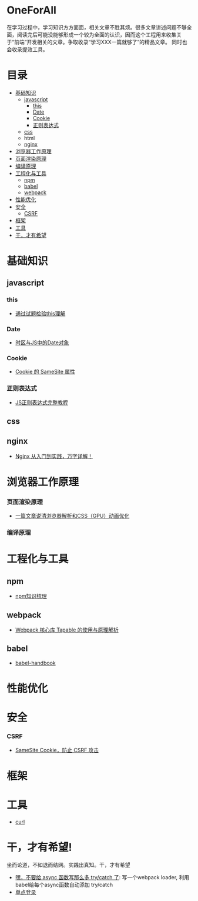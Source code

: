 # OneForAll

在学习过程中，学习知识方方面面，相关文章不胜其烦。很多文章讲述问题不够全面，阅读完后可能没能够形成一个较为全面的认识，因而这个工程用来收集关于“前端”开发相关的文章。争取收录“学习XXX一篇就够了”的精品文章。 同时也会收录提效工具。

# 目录 

* [基础知识](#basic)
  * [javascript](#javascript)
    * [this](#this)
    * [Date](#date)
    * [Cookie](#cookie)
    * [正则表达式](#regexp)
   * [css](#css)
   * html
   * [nginx](#nginx)
* [浏览器工作原理](#browser)
 * [页面渲染原理](#render)
 * [编译原理](#compiler)
* [工程化与工具](#tools)
  * [npm](#npm)
  * [babel](#babel)
  * [webpack](#webpack)
* [性能优化](#performance)
* [安全](#security)
  * [CSRF](#csrf)
* [框架](#framework)
* [工具](#tools)
* [干，才有希望](#just-do-it)

# <a id="basic"></a>基础知识

## <a id="javascript"></a>javascript

### <a id="this"></a>this

* [通过试题检验this理解](https://juejin.im/post/5e9bdcaf6fb9a03c4f3f9e32)

### <a id="regexp"></a>Date

* [时区与JS中的Date对象](https://juejin.im/post/5d23ef766fb9a07ea5681378)

### <a id="cookie"></a>Cookie

* [Cookie 的 SameSite 属性](https://juejin.im/post/5e718ecc6fb9a07cda098c2d)

### <a id="date"></a>正则表达式

* [JS正则表达式完整教程](https://juejin.im/post/5965943ff265da6c30653879)

## <a id="css"></a>css

## <a id="nginx"></a>nginx

* [Nginx 从入门到实践，万字详解！](https://juejin.im/post/5ea931866fb9a043815146fb)

# <a id="browser"></a>浏览器工作原理

### <a id="render"></a>页面渲染原理

* [一篇文章说清浏览器解析和CSS（GPU）动画优化](https://segmentfault.com/a/1190000008015671)

### <a id="compiler"></a> 编译原理



# <a id="tools"></a>工程化与工具

## <a id="npm"><a>npm
 
 * [npm知识梳理](https://juejin.im/post/5ab3f77df265da2392364341)

## <a id="webpack"></a>webpack 

  * [Webpack 核心库 Tapable 的使用与原理解析](https://juejin.im/post/5e0fef78e51d4541296e9fbd)
  
## <a id="babel"></a>babel 

* [babel-handbook](https://github.com/jamiebuilds/babel-handbook/blob/master/translations/zh-Hans/README.md)
  
# <a id="performance"></a>性能优化

# <a id="security"></a>安全

### <a href="#csrf"></a>CSRF 

* [SameSite Cookie，防止 CSRF 攻击](https://www.cnblogs.com/ziyunfei/p/5637945.html)

# <a id="framework"></a>框架

# <a id="tools"></a> 工具

* [curl](https://www.ruanyifeng.com/blog/2019/09/curl-reference.html)

# <a id="just-do-it"></a>干，才有希望!

坐而论道，不如退而结网。实践出真知。干，才有希望

* [嘿，不要给 async 函数写那么多 try/catch 了](https://juejin.im/post/5d25b39bf265da1bb67a4176): 写一个webpack loader, 利用babel给每个async函数自动添加 try/catch
* [单点登录](https://yq.aliyun.com/articles/636281)
